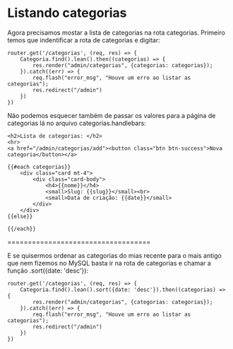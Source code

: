 # Listando categorias

Agora precisamos mostar a lista de categorias na rota categorias. Primeiro temos que indentificar a rota de categorias e digitar:

    router.get('/categorias', (req, res) => {
        Categoria.find().lean().then((categorias) => {
            res.render("admin/categorias", {categorias: categorias});
        }).catch((err) => {
            req.flash("error_msg", "Houve um erro ao listar as categorias");
            res.redirect("/admin")
        })
    })

Não podemos esquecer também de passar os valores para a página de categorias lá no arquivo categorias.handlebars:

    <h2>Lista de categorias: </h2>
    <hr>
    <a href="/admin/categorias/add"><button class="btn btn-success">Nova categoria</button></a>

    {{#each categorias}}
        <div class="card mt-4">
            <div class="card-body">
                <h4>{{nome}}</h4>
                <small>Slug: {{slug}}</small><br>
                <small>Data de criação: {{date}}</small>
            </div>
        </div>
    {{else}}

    {{/each}}

===================================

E se quisermos ordenar as categorias do mias recente para o mais antigo que nem fizemos no MySQL basta ir na rota de categorias e chamar a função .sort({date: 'desc'}):

    router.get('/categorias', (req, res) => {
        Categoria.find().lean().sort({date: 'desc'}).then((categorias) => {
            res.render("admin/categorias", {categorias: categorias});
        }).catch((err) => {
            req.flash("error_msg", "Houve um erro ao listar as categorias");
            res.redirect("/admin")
        })
    })



